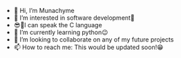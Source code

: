 - 👋 Hi, I’m Munachyme
- 👀 I’m interested in software development🤏
- 😎🤏I can speak the C language
- 🌱 I’m currently learning python😉
- 💞️ I’m looking to collaborate on any of my future projects
- 📫 How to reach me: This would be updated soon!😁


